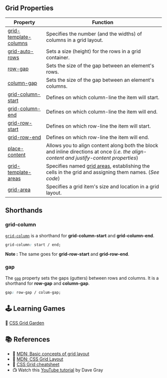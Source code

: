 ## Grid Properties

| Property | Function |
|----------|----------|
|[grid-template-columns](https://developer.mozilla.org/en-US/docs/Web/CSS/grid-template-columns) | Specifies the number (and the widths) of columns in a grid layout. |
|[grid-auto-rows](https://developer.mozilla.org/en-US/docs/Web/CSS/grid-auto-rows) | Sets a size (height) for the rows in a grid container. |
|[row-gap](https://developer.mozilla.org/en-US/docs/Web/CSS/row-gap) | Sets the size of the gap between an element's rows. |
|[column-gap](https://developer.mozilla.org/en-US/docs/Web/CSS/column-gap) | Sets the size of the gap between an element's columns. |
|[grid-column-start](https://developer.mozilla.org/en-US/docs/Web/CSS/grid-column-start) | Defines on which column-line the item will start. |
|[grid-column-end](https://developer.mozilla.org/en-US/docs/Web/CSS/grid-column-end) | Defines on which column-line the item will end. |
|[grid-row-start](https://developer.mozilla.org/en-US/docs/Web/CSS/grid-row-start) | Defines on which row-line the item will start. |
|[grid-row-end](https://developer.mozilla.org/en-US/docs/Web/CSS/grid-row-end) | Defines on which row-line the item will end. |
|[place-content](https://developer.mozilla.org/en-US/docs/Web/CSS/place-content) | Allows you to align content along both the block and inline directions at once (*i.e. the align-content and justify-content properties*) |
|[grid-template-areas](https://developer.mozilla.org/en-US/docs/Web/CSS/grid-template-areas) | Specifies named [grid areas](https://developer.mozilla.org/en-US/docs/Glossary/Grid_Areas), establishing the cells in the grid and assigning them names. (_See code_) |
|[grid-area](https://developer.mozilla.org/en-US/docs/Web/CSS/grid-area) | Specifies a grid item's size and location in a grid layout. |


## Shorthands

### grid-column
[`grid-column`](https://developer.mozilla.org/en-US/docs/Web/CSS/grid-column) is a shorthand for **grid-column-start** and **grid-column-end**.
```css
grid-column: start / end;
```
**Note :** The same goes for **grid-row-start** and **grid-row-end**.

### gap
The [`gap`](https://developer.mozilla.org/en-US/docs/Web/CSS/gap) property sets the gaps (gutters) between rows and columns. It is a shorthand for **row-gap** and **column-gap**.
```css
gap: row-gap / colum-gap;
```


## 🕹️ Learning Games

🔗 [CSS Grid Garden](https://cssgridgarden.com/)


## 📚 References

- 🔗 [MDN: Basic concepts of grid layout](https://developer.mozilla.org/en-US/docs/Web/CSS/CSS_Grid_Layout/Basic_Concepts_of_Grid_Layout)
- 🔗 [MDN: CSS Grid Layout](https://developer.mozilla.org/en-US/docs/Web/CSS/CSS_Grid_Layout)
- 🔗 [CSS Grid cheatsheet](https://grid.malven.co/)
- 📺 Watch this [YouTube tutorial](https://youtu.be/EaWj2AWI5Es) by Dave Gray
